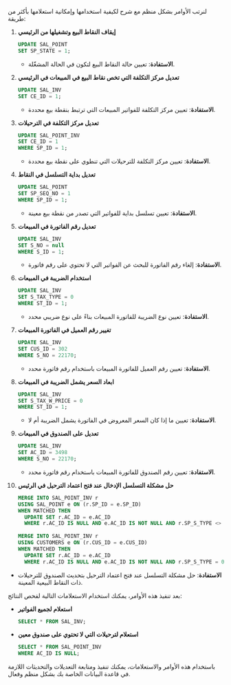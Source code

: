 لنرتب الأوامر بشكل منظم مع شرح لكيفية استخدامها وإمكانية استعلامها بأكثر من طريقة:

1. **إيقاف النقاط البيع وتشغيلها من الرئيسي**
   ```sql
   UPDATE SAL_POINT
   SET SP_STATE = 1;
   ```
   - **الاستفادة**: تعيين حالة النقاط البيع لتكون في الحالة المشغّلة.

2. **تعديل مركز التكلفة التي تخص نقاط البيع في المبيعات في الرئيسي**
   ```sql
   UPDATE SAL_INV
   SET CE_ID = 1;
   ```
   - **الاستفادة**: تعيين مركز التكلفة للفواتير المبيعات التي ترتبط بنقطة بيع محددة.

3. **تعديل مركز التكلفة في الترحيلات**
   ```sql
   UPDATE SAL_POINT_INV
   SET CE_ID = 1
   WHERE SP_ID = 1;
   ```
   - **الاستفادة**: تعيين مركز التكلفة للترحيلات التي تنطوي على نقطة بيع محددة.

4. **تعديل بداية التسلسل في النقاط**
   ```sql
   UPDATE SAL_POINT
   SET SP_SEQ_NO = 1
   WHERE SP_ID = 1;
   ```
   - **الاستفادة**: تعيين تسلسل بداية للفواتير التي تصدر من نقطة بيع معينة.

5. **تعديل رقم الفاتورة في المبيعات**
   ```sql
   UPDATE SAL_INV
   SET S_NO = null
   WHERE S_ID = 1;
   ```
   - **الاستفادة**: إلغاء رقم الفاتورة للبحث عن الفواتير التي لا تحتوي على رقم فاتورة.

6. **استخدام الضريبة في المبيعات**
   ```sql
   UPDATE SAL_INV
   SET S_TAX_TYPE = 0
   WHERE ST_ID = 1;
   ```
   - **الاستفادة**: تعيين نوع الضريبة للفاتورة المبيعات بناءً على نوع ضريبي محدد.

7. **تغيير رقم العميل في الفاتورة المبيعات**
   ```sql
   UPDATE SAL_INV
   SET CUS_ID = 302
   WHERE S_NO = 22170;
   ```
   - **الاستفادة**: تعيين رقم العميل للفاتورة المبيعات باستخدام رقم فاتورة محدد.

8. **ابعاد السعر يشمل الضريبة في المبيعات**
   ```sql
   UPDATE SAL_INV
   SET S_TAX_W_PRICE = 0
   WHERE ST_ID = 1;
   ```
   - **الاستفادة**: تعيين ما إذا كان السعر المعروض في الفاتورة يشمل الضريبة أم لا.

9. **تعديل على الصندوق في المبيعات**
   ```sql
   UPDATE SAL_INV
   SET AC_ID = 3498
   WHERE S_NO = 22170;
   ```
   - **الاستفادة**: تعيين رقم الصندوق للفاتورة المبيعات باستخدام رقم فاتورة محدد.

10. **حل مشكلة التسلسل الإدخال عند فتح اعتماد الترحيل في الرئيس**
    ```sql
    MERGE INTO SAL_POINT_INV r
    USING SAL_POINT e ON (r.SP_ID = e.SP_ID)
    WHEN MATCHED THEN
      UPDATE SET r.AC_ID = e.AC_ID
      WHERE r.AC_ID IS NULL AND e.AC_ID IS NOT NULL AND r.SP_S_TYPE <> 0;
      
    MERGE INTO SAL_POINT_INV r
    USING CUSTOMERS e ON (r.CUS_ID = e.CUS_ID)
    WHEN MATCHED THEN
      UPDATE SET r.AC_ID = e.AC_ID
      WHERE r.AC_ID IS NULL AND e.AC_ID IS NOT NULL AND r.SP_S_TYPE = 0;
    ```
   - **الاستفادة**: حل مشكلة التسلسل عند فتح اعتماد الترحيل بتحديث الصندوق للترحيلات ذات النقاط البيعية المعينة.

بعد تنفيذ هذه الأوامر، يمكنك استخدام الاستعلامات التالية لفحص النتائج:

- **استعلام لجميع الفواتير**
  ```sql
  SELECT * FROM SAL_INV;
  ```

- **استعلام لترحيلات التي لا تحتوي على صندوق معين**
  ```sql
  SELECT * FROM SAL_POINT_INV
  WHERE AC_ID IS NULL;
  ```

باستخدام هذه الأوامر والاستعلامات، يمكنك تنفيذ ومتابعة التعديلات والتحديثات اللازمة في قاعدة البيانات الخاصة بك بشكل منظم وفعال.
